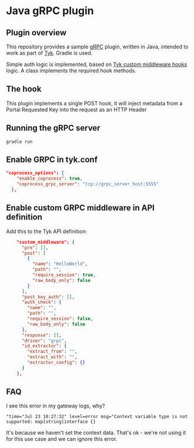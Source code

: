 Java gRPC plugin
==

## Plugin overview

This repository provides a sample [gRPC](http://www.grpc.io/) plugin, written in Java, intended to work as part of [Tyk](https://tyk.io/). Gradle is used.

Simple auth logic is implemented, based on [Tyk custom middleware hooks](https://tyk.io/docs/tyk-api-gateway-v1-9/javascript-plugins/middleware-scripting/) logic.
A class implements the required hook methods.

## The hook

This plugin implements a single POST hook, it will inject metadata from a Portal Requested Key into the request as an HTTP Header

## Running the gRPC server

	gradle run


## Enable GRPC in tyk.conf
```json
"coprocess_options": {
    "enable_coprocess": true,
    "coprocess_grpc_server": "tcp://grpc_server_host:5555"
  },
```


## Enable custom GRPC middleware in API definition
Add this to the Tyk API definition:

```json
    "custom_middleware": {
      "pre": [],
      "post": [
        {
          "name": "HelloWorld",
          "path": "",
          "require_session": true,
          "raw_body_only": false
        }
      ],
      "post_key_auth": [],
      "auth_check": {
        "name": "",
        "path": "",
        "require_session": false,
        "raw_body_only": false
      },
      "response": [],
      "driver": "grpc",
      "id_extractor": {
        "extract_from": "",
        "extract_with": "",
        "extractor_config": {}
      }
    },
```

## FAQ

I see this error in my gateway logs, why?

```
"time="Jul 23 18:27:32" level=error msg="Context variable type is not supported: map[string]interface {}
```

It's because we haven't set the context data.  That's ok - we're not using it for this use case and we can ignore this error.
